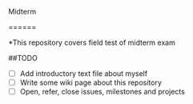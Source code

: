 Midterm

======

 *This repository covers field test of midterm exam

##TODO


 * [ ] Add introductory text file about myself
 * [ ] Write some wiki page about this repository
 * [ ] Open, refer, close issues, milestones and projects
